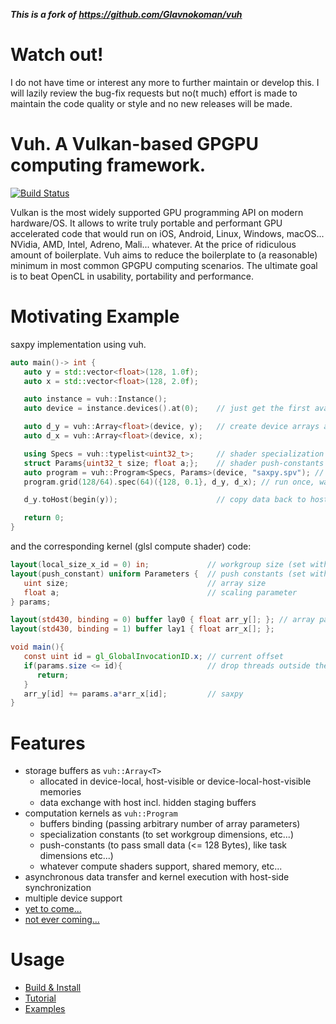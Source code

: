 **_This is a fork of https://github.com/Glavnokoman/vuh_**

# Watch out!
I do not have time or interest any more to further maintain or develop this.
I will lazily review the bug-fix requests but no(t much) effort is made to maintain the code quality or style and no new releases will be made.

# Vuh. A Vulkan-based GPGPU computing framework.
[![Build Status](https://travis-ci.org/Glavnokoman/vuh.svg?branch=master)](https://travis-ci.org/Glavnokoman/vuh)

Vulkan is the most widely supported GPU programming API on modern hardware/OS.
It allows to write truly portable and performant GPU accelerated code that would run on iOS, Android, Linux, Windows, macOS... NVidia, AMD, Intel, Adreno, Mali... whatever.
At the price of ridiculous amount of boilerplate.
Vuh aims to reduce the boilerplate to (a reasonable) minimum in most common GPGPU computing scenarios.
The ultimate goal is to beat OpenCL in usability, portability and performance.

# Motivating Example
saxpy implementation using vuh.
```c++
auto main()-> int {
   auto y = std::vector<float>(128, 1.0f);
   auto x = std::vector<float>(128, 2.0f);

   auto instance = vuh::Instance();
   auto device = instance.devices().at(0);    // just get the first available device

   auto d_y = vuh::Array<float>(device, y);   // create device arrays and copy data
   auto d_x = vuh::Array<float>(device, x);

   using Specs = vuh::typelist<uint32_t>;     // shader specialization constants interface
   struct Params{uint32_t size; float a;};    // shader push-constants interface
   auto program = vuh::Program<Specs, Params>(device, "saxpy.spv"); // load shader
   program.grid(128/64).spec(64)({128, 0.1}, d_y, d_x); // run once, wait for completion

   d_y.toHost(begin(y));                      // copy data back to host

   return 0;
}
```
and the corresponding kernel (glsl compute shader) code:
```glsl
layout(local_size_x_id = 0) in;             // workgroup size (set with .spec(64) on C++ side)
layout(push_constant) uniform Parameters {  // push constants (set with {128, 0.1} on C++ side)
   uint size;                               // array size
   float a;                                 // scaling parameter
} params;

layout(std430, binding = 0) buffer lay0 { float arr_y[]; }; // array parameters
layout(std430, binding = 1) buffer lay1 { float arr_x[]; };

void main(){
   const uint id = gl_GlobalInvocationID.x; // current offset
   if(params.size <= id){                   // drop threads outside the buffer
      return;
   }
   arr_y[id] += params.a*arr_x[id];         // saxpy
}
```

# Features
- storage buffers as ```vuh::Array<T>```
   + allocated in device-local, host-visible or device-local-host-visible memories
   + data exchange with host incl. hidden staging buffers
- computation kernels as ```vuh::Program```
   + buffers binding (passing arbitrary number of array parameters)
   + specialization constants (to set workgroup dimensions, etc...)
   + push-constants (to pass small data (<= 128 Bytes), like task dimensions etc...)
   + whatever compute shaders support, shared memory, etc...
- asynchronous data transfer and kernel execution with host-side synchronization
- multiple device support
- [yet to come...](doc/features_to_come.md)
- [not ever coming...](doc/features_not_to_come.md)

# Usage
- [Build & Install](doc/build_install.md)
- [Tutorial](doc/tutorial.md)
- [Examples](doc/examples/examples.md)
